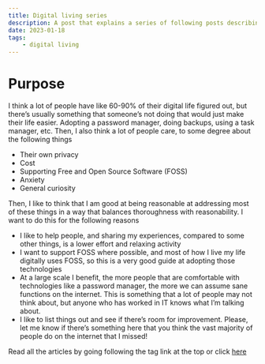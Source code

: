 ```yaml
---
title: Digital living series
description: A post that explains a series of following posts describing their general purpose.
date: 2023-01-18
tags: 
    - digital living
---
```


# Purpose
I think a lot of people have like 60-90% of their digital life figured out, but there’s usually something that someone’s not doing that would just make their life easier. Adopting a password manager, doing backups, using a task manager, etc. Then, I also think a lot of people care, to some degree about the following things
* Their own privacy
* Cost
* Supporting Free and Open Source Software (FOSS)
* Anxiety
* General curiosity

Then, I like to think that I am good at being reasonable at addressing most of these things in a way that balances thoroughness with reasonability. I want to do this for the following reasons
* I like to help people, and sharing my experiences, compared to some other things, is a lower effort and relaxing activity
* I want to support FOSS where possible, and most of how I live my life digitally uses FOSS, so this is a very good guide at adopting those technologies
* At a large scale I benefit, the more people that are comfortable with technologies like a password manager, the more we can assume sane functions on the internet. This is something that a lot of people may not think about, but anyone who has worked in IT knows what I’m talking about.
* I like to list things out and see if there’s room for improvement. Please, let me know if there’s something here that you think the vast majority of people do on the internet that I missed!

Read all the articles by going following the tag link at the top or click [here](https://zanebartlett.com/tags/digital-living/)
